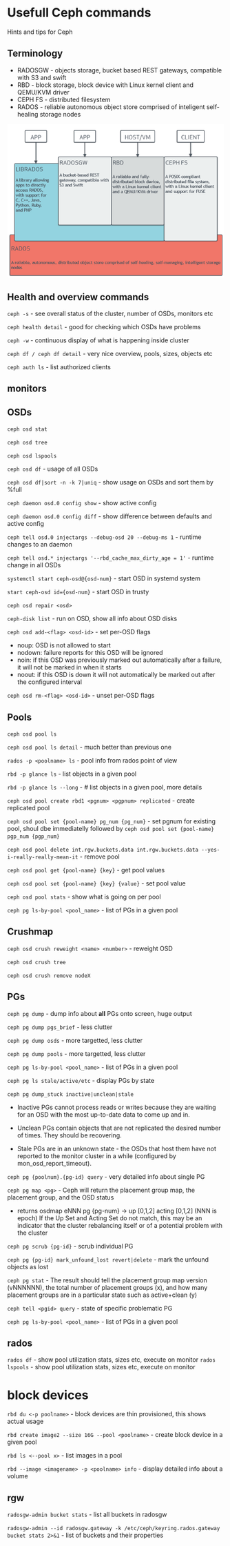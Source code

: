# Usefull Ceph commands

Hints and tips for Ceph

## Terminology

- RADOSGW - objects storage, bucket based REST gateways, compatible with S3 and swift
- RBD - block storage, block device with Linux kernel client and QEMU/KVM driver
- CEPH FS - distributed filesystem
- RADOS - reliable autonomous object store comprised of inteligent self-healing storage nodes

![Ceph architecture](stack.png)

## Health and overview commands

`ceph -s` - see overall status of the cluster, number of OSDs, monitors etc

`ceph health detail` - good for checking which OSDs have problems

`ceph -w` - continuous display of what is happening inside cluster

`ceph df / ceph df detail` - very nice overview, pools, sizes, objects etc

`ceph auth ls` - list authorized clients

## monitors

## OSDs

`ceph osd stat`

`ceph osd tree`

`ceph osd lspools`

`ceph osd df` - usage of all OSDs

`ceph osd df|sort -n -k 7|uniq` - show usage on OSDs and sort them by %full

`ceph daemon osd.0 config show` - show active config

`ceph daemon osd.0 config diff` - show difference between defaults and active config

`ceph tell osd.0 injectargs --debug-osd 20 --debug-ms 1` - runtime changes to an daemon

`ceph tell osd.* injectargs '--rbd_cache_max_dirty_age = 1'` - runtime change in all OSDs

`systemctl start ceph-osd@{osd-num}` - start OSD in systemd system

`start ceph-osd id={osd-num}` - start OSD in trusty

`ceph osd repair <osd>`

`ceph-disk list` - run on OSD, show all info about OSD disks

`ceph osd add-<flag> <osd-id>` - set per-OSD flags

- noup: OSD is not allowed to start
- nodown: failure reports for this OSD will be ignored
- noin: if this OSD was previously marked out automatically after a failure, it will not be marked in when it starts
- noout: if this OSD is down it will not automatically be marked out after the configured interval
  
`ceph osd rm-<flag> <osd-id>` - unset per-OSD flags

## Pools

`ceph osd pool ls`

`ceph osd pool ls detail` - much better than previous one

`rados -p <poolname> ls` - pool info from rados point of view

`rbd -p glance ls` - list objects in a given pool

`rbd -p glance ls --long` - # list objects in a given pool, more details

`ceph osd pool create rbd1 <pgnum> <pgpnum> replicated` - create replicated pool

`ceph osd pool set {pool-name} pg_num {pg_num}` - set pgnum for existing pool, shoul dbe immediatelly followed by `ceph osd pool set {pool-name} pgp_num {pgp_num}`

`ceph osd pool delete int.rgw.buckets.data int.rgw.buckets.data --yes-i-really-really-mean-it` - remove pool

`ceph osd pool get {pool-name} {key}` - get pool values

`ceph osd pool set {pool-name} {key} {value}` - set pool value

`ceph osd pool stats` - show what is going on per pool

`ceph pg ls-by-pool <pool_name>` - list of PGs in a given pool

## Crushmap

`ceph osd crush reweight <name> <number>` - reweight OSD

`ceph osd crush tree`

`ceph osd crush remove nodeX`

## PGs

`ceph pg dump` - dump info about **all** PGs onto screen, huge output

`ceph pg dump pgs_brief` - less clutter

`ceph pg dump osds` - more targetted, less clutter

`ceph pg dump pools` - more targetted, less clutter

`ceph pg ls-by-pool <pool_name>` - list of PGs in a given pool

`ceph pg ls stale/active/etc` - display PGs by state

`ceph pg dump_stuck inactive|unclean|stale`
  
- Inactive PGs cannot process reads or writes because they are waiting for an OSD with the most up-to-date data to come up and in.

- Unclean PGs contain objects that are not replicated the desired number of times. They should be recovering.

- Stale PGs are in an unknown state - the OSDs that host them have not reported to the monitor cluster in a while (configured by mon_osd_report_timeout).

`ceph pg {poolnum}.{pg-id} query` - very detailed info about single PG

`ceph pg map <pg>` - Ceph will return the placement group map, the placement group, and the OSD status

- returns osdmap eNNN pg {pg-num} -> up [0,1,2] acting [0,1,2]  (NNN is epoch)	If the Up Set and Acting Set do not match, this may be an indicator that the cluster rebalancing itself or of a potential problem with the cluster		

`ceph pg scrub {pg-id}` - scrub individual PG

`ceph pg {pg-id} mark_unfound_lost revert|delete` - mark the unfound objects as lost

`ceph pg stat` - The result should tell the placement group map version (vNNNNNN), the total number of placement groups (x), and how many placement groups are in a particular state such as active+clean (y)

`ceph tell <pgid> query` - state of specific problematic PG

`ceph pg ls-by-pool <pool_name>` - list of PGs in a given pool

## rados

`rados df` - show pool utilization stats, sizes etc, execute on monitor
`rados lspools` - show pool utilization stats, sizes etc, execute on monitor

# block devices

`rbd du <-p poolname>` - block devices are thin provisioned, this shows actual usage

`rbd create image2 --size 16G --pool <poolname>` - create block device in a given pool

`rbd ls <--pool x>` - list images in a pool

`rbd --image <imagename> -p <poolname> info` - display detailed info about a volume

## rgw

`radosgw-admin bucket stats` - list all buckets in radosgw

`radosgw-admin --id radosgw.gateway -k /etc/ceph/keyring.rados.gateway bucket stats 2>&1` - list of buckets and their properties
